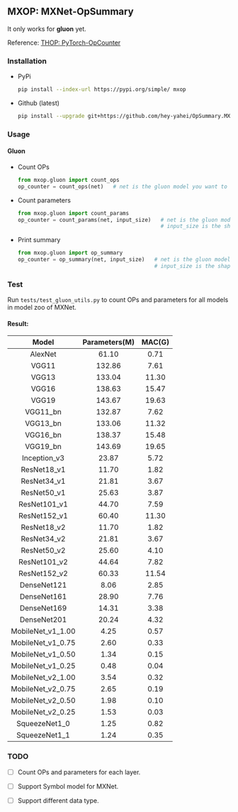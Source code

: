 ## MXOP: MXNet-OpSummary    
It only works for **gluon** yet.     
    
Reference: [THOP: PyTorch-OpCounter](https://github.com/Lyken17/pytorch-OpCounter)    

### Installation    
* PyPi    
    ```bash
    pip install --index-url https://pypi.org/simple/ mxop
    ```
* Github (latest)    
    ```bash
    pip install --upgrade git+https://github.com/hey-yahei/OpSummary.MXNet.git
    ```

### Usage
#### Gluon
* Count OPs    
    ```python
    from mxop.gluon import count_ops
    op_counter = count_ops(net)   # net is the gluon model you want to count OPs 
    ```
* Count parameters    
    ```python
    from mxop.gluon import count_params
    op_counter = count_params(net, input_size)   # net is the gluon model you want to count OPs
                                                 # input_size is the shape of your input 
    ```
* Print summary     
    ```python
    from mxop.gluon import op_summary
    op_counter = op_summary(net, input_size)   # net is the gluon model you want to count OPs 
                                               # input_size is the shape of your input 
    ```

### Test

Run `tests/test_gluon_utils.py` to count OPs and parameters for all models in model zoo of MXNet.   

#### Result:
| Model   | Parameters(M) | MAC(G) |
|:---:|:---:|:---:|
|AlexNet|61.10|0.71|
|VGG11|132.86|7.61|
|VGG13|133.04|11.30|
|VGG16|138.63|15.47|
|VGG19|143.67|19.63|
|VGG11_bn|132.87|7.62|
|VGG13_bn|133.06|11.32|
|VGG16_bn|138.37|15.48|
|VGG19_bn|143.69|19.65|
|Inception_v3|23.87|5.72|
|ResNet18_v1|11.70|1.82|
|ResNet34_v1|21.81|3.67|
|ResNet50_v1|25.63|3.87|
|ResNet101_v1|44.70|7.59|
|ResNet152_v1|60.40|11.30|
|ResNet18_v2|11.70|1.82|
|ResNet34_v2|21.81|3.67|
|ResNet50_v2|25.60|4.10|
|ResNet101_v2|44.64|7.82|
|ResNet152_v2|60.33|11.54|
|DenseNet121|8.06|2.85|
|DenseNet161|28.90|7.76|
|DenseNet169|14.31|3.38|
|DenseNet201|20.24|4.32|
|MobileNet_v1_1.00|4.25|0.57|
|MobileNet_v1_0.75|2.60|0.33|
|MobileNet_v1_0.50|1.34|0.15|
|MobileNet_v1_0.25|0.48|0.04|
|MobileNet_v2_1.00|3.54|0.32|
|MobileNet_v2_0.75|2.65|0.19|
|MobileNet_v2_0.50|1.98|0.10|
|MobileNet_v2_0.25|1.53|0.03|
|SqueezeNet1_0|1.25|0.82|
|SqueezeNet1_1|1.24|0.35|

### TODO
    
- [ ] Count OPs and parameters for each layer.
- [ ] Support Symbol model for MXNet.      
- [ ] Support different data type.
 